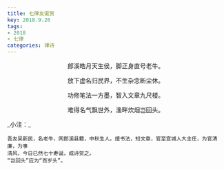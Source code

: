```yaml
---
title: 七律友诞贺
key: 2018.9.26
tags: 
- 2018
- 七律
categories: 律诗
---
```


<p align="center">郎溪皓月天生侯，脚正身直号老牛。
</p>
<p align="center">放下虚名归民界，不生杂念断尘休。
</p>
<p align="center">功修笔法一方墨，智入文章九尺楼。
</p>
<p align="center">难得名气飘世外，渔畔炊烟岂回头。
</p>
_小注：_

```
吾友吴新民，名老牛，网郎溪县籍，中秋生人。擅书法，知文章，官至宣城人大主任，为官清廉，为事
清风，今日已然七十寿诞，成诗贺之。
“岂回头”应为“百岁头”。
```